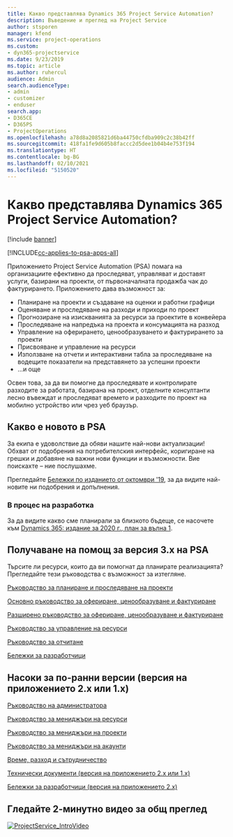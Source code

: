 ```yaml
---
title: Какво представлява Dynamics 365 Project Service Automation?
description: Въведение и преглед на Project Service
author: stsporen
manager: kfend
ms.service: project-operations
ms.custom:
- dyn365-projectservice
ms.date: 9/23/2019
ms.topic: article
ms.author: ruhercul
audience: Admin
search.audienceType:
- admin
- customizer
- enduser
search.app:
- D365CE
- D365PS
- ProjectOperations
ms.openlocfilehash: a78d8a2085821d6ba44750cfdba909c2c38b42ff
ms.sourcegitcommit: 418fa1fe9d605b8faccc2d5dee1b04b4e753f194
ms.translationtype: HT
ms.contentlocale: bg-BG
ms.lasthandoff: 02/10/2021
ms.locfileid: "5150520"
---
```

# <a name="what-is-dynamics-365-project-service-automation"></a>Какво представлява Dynamics 365 Project Service Automation?

[!include [banner](../includes/psa-now-project-operations.md)]

[!INCLUDE[cc-applies-to-psa-apps-all](../includes/cc-applies-to-psa-apps-all.md)]

Приложението Project Service Automation (PSA) помага на организациите ефективно да проследяват, управляват и доставят услуги, базирани на проекти, от първоначалната продажба чак до фактурирането. Приложението дава възможност за:

- Планиране на проекти и създаване на оценки и работни графици
- Оценяване и проследяване на разходи и приходи по проект
- Прогнозиране на изискванията за ресурси за проектите в конвейера
- Проследяване на напредъка на проекта и консумацията на разход
- Управление на оферирането, ценообразуването и фактурирането за проекти
- Присвояване и управление на ресурси
- Използване на отчети и интерактивни табла за проследяване на водещите показатели на представянето за успешни проекти
- …и още

Освен това, за да ви помогне да проследявате и контролирате разходите за работата, базирана на проект, отделните консултанти лесно въвеждат и проследяват времето и разходите по проект на мобилно устройство или чрез уеб браузър.

## <a name="whats-new-in-psa"></a>Какво е новото в PSA
За екипа е удоволствие да обяви нашите най-нови актуализации! Обхват от подобрения на потребителския интерфейс, коригиране на грешки и добавяне на важни нови функции и възможности. Вие поискахте – ние послушахме.

Прегледайте [Бележки по изданието от октомври '19](https://docs.microsoft.com/dynamics365-release-plan/2019wave2/index), за да видите най-новите ни подобрения и допълнения.

### <a name="in-development"></a>В процес на разработка
За да видите какво сме планирали за близкото бъдеще, се насочете към [Dynamics 365: издание за 2020 г., план за вълна 1](https://docs.microsoft.com/dynamics365-release-plan/2020wave1/index).

## <a name="get-help-with-psa-version-3x"></a>Получаване на помощ за версия 3.x на PSA
Търсите ли ресурси, които да ви помогнат да планирате реализацията? Прегледайте тези ръководства с възможност за изтегляне.

 [Ръководство за планиране и проследяване на проекти](../psa/implementation-guides/project-planning-tracking.md)

 [Основно ръководство за офериране, ценообразуване и фактуриране](../psa/implementation-guides/begin-quoting-pricing-billing.md)

 [Разширено ръководство за офериране, ценообразуване и фактуриране](../psa/implementation-guides/adv-quoting-pricing-billing.md)

 [Ръководство за управление на ресурси](../psa/implementation-guides/resource-management-guide.md)

 [Ръководство за отчитане](../psa/implementation-guides/reporting-guide.md)

 [Бележки за разработчици](../psa/developer-guides/overview-dev-notes-v3.x.md)

## <a name="guidance-for-earlier-versions-app-version-2x-or-1x"></a>Насоки за по-ранни версии (версия на приложението 2.x или 1.x)
 [Ръководство на администратора](../psa/admin-guide.md)

 [Ръководство за мениджъри на ресурси](../psa/resource-manager-guide.md)

 [Ръководство за мениджъри на проекти](../psa/project-manager-guide.md)

 [Ръководство за мениджъри на акаунти](../psa/account-manager-guide.md)

 [Време, разход и сътрудничество](../psa/time-expense-collaboration-guide.md)

 [Технически документи (версия на приложението 2.x или 1.x)](../psa/white-papers.md)

 [Бележки за разработчици (версия на приложението 2.x)](../psa/developer-guides/add-custom-qoi-forms-v2.x.md)

 ## <a name="watch-a-2-minute-overview-video"></a>Гледайте 2-минутно видео за общ преглед
 <a name="heroArea"></a> [![ProjectService_IntroVideo](../psa/media/project-service-intro-video.png "ProjectService_IntroVideo")](https://go.microsoft.com/fwlink/p/?LinkId=799457)


